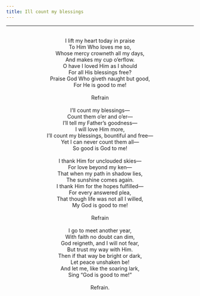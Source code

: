 ```yaml
---
title: Ill count my blessings
---
```


---
<center>
<br/>
I lift my heart today in praise<br/>
To Him Who loves me so,<br/>
Whose mercy crowneth all my days,<br/>
And makes my cup o’erflow.<br/>
O have I loved Him as I should<br/>
For all His blessings free?<br/>
Praise God Who giveth naught but good,<br/>
For He is good to me!<br/>
<br/>
Refrain<br/>
<br/>
I’ll count my blessings—<br/>
Count them o’er and o’er—<br/>
I’ll tell my Father’s goodness—<br/>
I will love Him more,<br/>
I’ll count my blessings, bountiful and free—<br/>
Yet I can never count them all—<br/>
So good is God to me!<br/>
<br/>
I thank Him for unclouded skies—<br/>
For love beyond my ken—<br/>
That when my path in shadow lies,<br/>
The sunshine comes again.<br/>
I thank Him for the hopes fulfilled—<br/>
For every answered plea,<br/>
That though life was not all I willed,<br/>
My God is good to me!<br/>
<br/>
Refrain<br/>
<br/>
I go to meet another year,<br/>
With faith no doubt can dim,<br/>
God reigneth, and I will not fear,<br/>
But trust my way with Him.<br/>
Then if that way be bright or dark,<br/>
Let peace unshaken be!<br/>
And let me, like the soaring lark,<br/>
Sing “God is good to me!”<br/>
<br/>
Refrain. <br/>

</center>